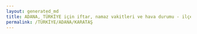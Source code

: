 ```yaml
---
layout: generated_md
title: ADANA, TÜRKİYE için iftar, namaz vakitleri ve hava durumu - ilçe/eyalet seç
permalink: /TÜRKİYE/ADANA/KARATAŞ
---
```


<script type="text/javascript">
  var country = TÜRKİYE;
  var city = ADANA;
  var state = KARATAŞ;
  var lat = 72;
  var lon = 21;
</script>

